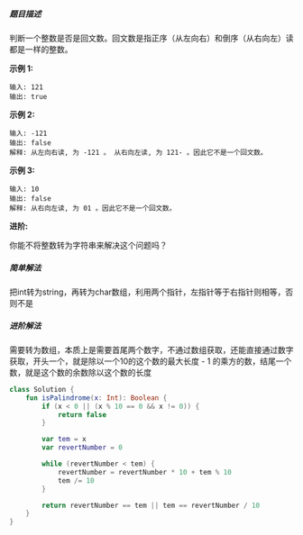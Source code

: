 ##### 题目描述

判断一个整数是否是回文数。回文数是指正序（从左向右）和倒序（从右向左）读都是一样的整数。

**示例 1:**

```
输入: 121
输出: true
```

**示例 2:**

```
输入: -121
输出: false
解释: 从左向右读, 为 -121 。 从右向左读, 为 121- 。因此它不是一个回文数。
```

**示例 3:**

```
输入: 10
输出: false
解释: 从右向左读, 为 01 。因此它不是一个回文数。
```

**进阶:**

你能不将整数转为字符串来解决这个问题吗？



##### 简单解法

把int转为string，再转为char数组，利用两个指针，左指针等于右指针则相等，否则不是



##### 进阶解法

需要转为数组，本质上是需要首尾两个数字，不通过数组获取，还能直接通过数字获取，开头一个，就是除以一个10的这个数的最大长度 - 1 的乘方的数，结尾一个数，就是这个数的余数除以这个数的长度



```kotlin
class Solution {
    fun isPalindrome(x: Int): Boolean {
        if (x < 0 || (x % 10 == 0 && x != 0)) {
            return false
        }

        var tem = x
        var revertNumber = 0

        while (revertNumber < tem) {
            revertNumber = revertNumber * 10 + tem % 10
            tem /= 10
        }

        return revertNumber == tem || tem == revertNumber / 10
    }
}
```

